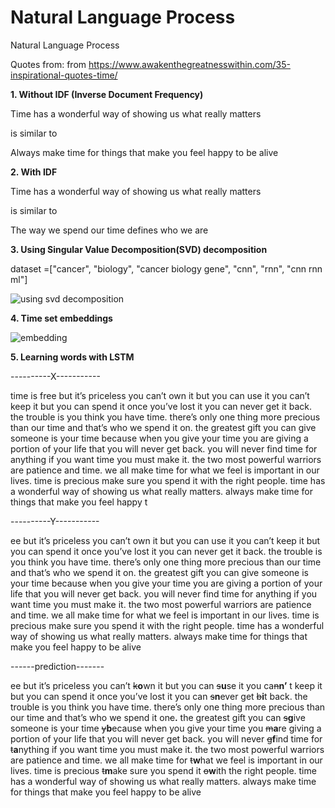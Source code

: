 # Natural Language Process
 Natural Language Process

Quotes from: from https://www.awakenthegreatnesswithin.com/35-inspirational-quotes-time/


**1. Without IDF (Inverse Document Frequency)**

Time has a wonderful way of showing us what really matters

is similar to 

Always make time for things that make you feel happy to be alive


**2. With IDF**

Time has a wonderful way of showing us what really matters

is similar to 

The way we spend our time defines who we are


**3. Using Singular Value Decomposition(SVD) decomposition**

dataset =["cancer",
         "biology",
         "cancer biology gene",
         "cnn",
         "rnn",
         "cnn rnn ml"]
         
![using svd decomposition](https://user-images.githubusercontent.com/55184529/65324958-96c68900-dbe8-11e9-92cd-f06be7407248.png)


**4. Time set embeddings**

![embedding](https://user-images.githubusercontent.com/55184529/65324769-1c960480-dbe8-11e9-91d8-979dad917641.png)


**5. Learning words with LSTM**

----------X-----------

time is free but it’s priceless you can’t own it but you can use it you can’t keep it but you can spend it once you’ve lost it you can never get it back. the trouble is you think you have time. there’s only one thing more precious than our time and that’s who we spend it on. the greatest gift you can give someone is your time because when you give your time you are giving a portion of your life that you will never get back. you will never find time for anything if you want time you must make it. the two most powerful warriors are patience and time. we all make time for what we feel is important in our lives. time is precious make sure you spend it with the right people. time has a wonderful way of showing us what really matters. always make time for things that make you feel happy t

----------Y-----------

ee but it’s priceless you can’t own it but you can use it you can’t keep it but you can spend it once you’ve lost it you can never get it back. the trouble is you think you have time. there’s only one thing more precious than our time and that’s who we spend it on. the greatest gift you can give someone is your time because when you give your time you are giving a portion of your life that you will never get back. you will never find time for anything if you want time you must make it. the two most powerful warriors are patience and time. we all make time for what we feel is important in our lives. time is precious make sure you spend it with the right people. time has a wonderful way of showing us what really matters. always make time for things that make you feel happy to be alive

------prediction-------

ee but it’s priceless you can’t ~~k~~**o**wn it but you can ~~s~~**u**se it you ca~~n~~**n’** t keep it but you can spend it once you’ve lost it you can ~~s~~**n**ever get ~~b~~**i**t back. the trouble is you think you have time. there’s only one thing more precious than our time and that’s who we spend it on~~c~~**.** the greatest gift you can ~~s~~**g**ive someone is your time ~~y~~**b**ecause when you give your time you ~~m~~**a**re giving a portion of your life that you will never get back. you will never ~~g~~**f**ind time for ~~t~~**a**nything if you want time you must make it. the two most powerful warriors are patience and time. we all make time for ~~t~~**w**hat we feel is important in our lives. time is precious ~~t~~**m**ake sure you spend it ~~o~~**w**ith the right people. time has a wonderful way of showing us what really matters. always make time for things that make you feel happy to be alive
